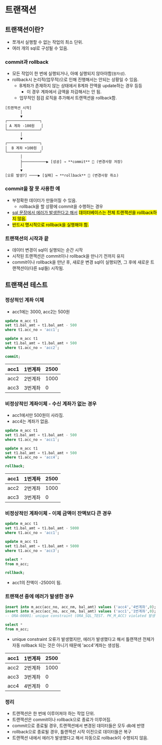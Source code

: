 # 트랜잭션
## 트랜잭션이란?
- 쪼개서 실행할 수 없는 작업의 최소 단위.
- 여러 개의 sql로 구성될 수 있음.
### commit과 rollback
- 모든 작업이 한 번에 실행되거나, 아예 실행되지 않아야함(`원자성`).
- rollback시 논리적(업무적)으로 인해 진행해서는 안되는 상황일 수 있음.
  - B계좌가 존재하지 않는 상태에서 B계좌 잔액을 update하는 경우 등등
    - 이 경우 계좌에서 금액을 차감해서는 안 됨.
  - 업무적인 점검 로직을 추가해서 트랜잭션을 rollback함.
```
[트랜잭션 시작]
       │
       ▼
┌───────────────┐
│ A 계좌 -100원   │
└───────────────┘
       │
       ▼
┌───────────────┐
│  B 계좌 +100원  │
└───────────────┘
       │
       ├───────────▶ [성공] → **commit** 💾 (변경사항 저장)
       │
       ▼
[오류 발생?] ────▶ [실패] → **rollback** 🔄 (변경사항 취소)
```
### commit을 잘 못 사용한 예
- 부정확한 데이터가 만들어질 수 있음.
  - rollback을 할 상황에 commit을 수행하는 경우
- <u>sql 문장에서 에러가 발생한다고 해서</u>  <mark>데이터베이스는 전체 트랜잭션을 rollback하지 않음.</mark>
- <mark>반드시 명시적으로  rollback을 실행해야 함.</mark>

### 트랜잭션의 시작과 끝
- 데이터 변경이 sql이 실행되는 순간 시작
- 시작된 트랜잭션은 commit이나 rollback을 만나기 전까지 유지
- commit이나 rollback을 만난 후, 새로운 변경 sql이 실행되면, 그 후에  새로운 트랜잭션이(다른 sql들) 시작됨.

## 트랜잭션 테스트
### 정상적인 계좌 이체
- acc1에는 3000, acc2는 500원
```sql
update m_acc t1
set t1.bal_amt = t1.bal_amt - 500
where t1.acc_no = 'acc1';

update m_acc t1
set t1.bal_amt = t1.bal_amt + 500
where t1.acc_no = 'acc2';

commit;
```

|  acc1 | 1번계좌  | 2500  |
|---|---|---|
| acc2  | 2번계좌  |  1000 |
| acc3  | 3번계좌  |  0 |

### 비정상적인 계좌이체 - 수신 계좌가 없는 경우
- acc1에서만 500원이 사라짐.
- acc4는 계좌가 없음.
```sql
update m_acc t1
set t1.bal_amt = t1.bal_amt - 500
where t1.acc_no = 'acc1';

update m_acc t1
set t1.bal_amt = t1.bal_amt + 500
where t1.acc_no = 'acc4';

rollback;
```

|  acc1 | 1번계좌  | 2500 |
|---|---|------|
| acc2  | 2번계좌  | 1000 |
| acc3  | 3번계좌  | 0    |

### 비정상적인 계좌이체 - 이체 금액이 잔액보다 큰 경우
```sql
update m_acc t1
set t1.bal_amt = t1.bal_amt - 5000
where t1.acc_no = 'acc1';

update m_acc t1
set t1.bal_amt = t1.bal_amt + 5000
where t1.acc_no = 'acc3';

select *
from m_acc;

rollback;
```
- acc1의 잔액이 -2500이 됨.

### 트랜잭션 중에 에러가 발생한 경우
```sql
insert into m_acc(acc_no, acc_nm, bal_amt) values ('acc4','4번계좌',0);
insert into m_acc(acc_no, acc_nm, bal_amt) values ('acc1','1번계좌',0);    
-- ORA-00001: unique constraint (ORA_SQL_TEST. PK_M_ACC) violated 발생

select *
from m_acc;
```
-  unique constraint 오류가 발생했지만, 에러가 발생했다고 해서 틀랜잭션 전체가 자동 rollback 되는 것은 아니기 때문에 'acc4'계좌는 생성됨.


| acc1 | 1번계좌 | 2500 |
|------|------|------|
| acc2 | 2번계좌 | 1000 |
| acc3 | 3번계좌 | 0    |
| acc4 | 4번계좌 |0|

### 정리
- 트랜잭션은 한 번에 이루어져야 하는 작업 단위.
- 트랜잭션은 commit이나 rollback으로 종료가 이루어짐.
- commit으로 종료될 경우, 트랜잭션에서 변경된 데이터들은 모두 db에 반영
- rollback으로 종료될 경우, 틀랜잭션 시작 이전으로 데이터들은 복구
- 트랜잭션 내에서 에러가 발생했다고 해서 자동으로 rollback이 수행되지 않음.